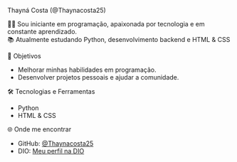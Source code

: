 Thayná Costa (@Thaynacosta25)

👩‍💻 Sou iniciante em programação, apaixonada por tecnologia e em constante aprendizado.  
📚 Atualmente estudando Python, desenvolvimento backend e HTML & CSS  

🚀 Objetivos
- Melhorar minhas habilidades em programação.   
- Desenvolver projetos pessoais e ajudar a comunidade.  

 🛠️ Tecnologias e Ferramentas
- Python    
- HTML & CSS  

🌐 Onde me encontrar
- GitHub: [@Thaynacosta25](https://github.com/Thaynacosta25)  
- DIO: [Meu perfil na DIO](https://www.dio.me/users/thaynacostaa)

